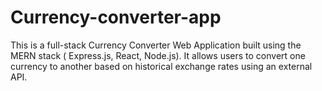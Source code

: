 # Currency-converter-app
This is a full-stack Currency Converter Web Application built using the MERN stack ( Express.js, React, Node.js). It allows users to convert one currency to another based on historical exchange rates using an external API.

